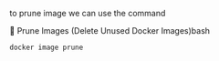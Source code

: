 to prune image we can use the command

🧹 Prune Images (Delete Unused Docker Images)bash

```
docker image prune
```
